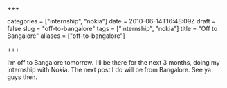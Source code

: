 +++

categories = ["internship", "nokia"]
date = 2010-06-14T16:48:09Z
draft = false
slug = "off-to-bangalore"
tags = ["internship", "nokia"]
title = "Off to Bangalore"
aliases = ["off-to-bangalore"]

+++

I’m off to Bangalore tomorrow. I’ll be there for the next 3 months, doing my internship with Nokia. The next post I do will be from Bangalore. See ya guys then.
